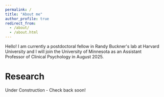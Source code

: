 ```yaml
---
permalink: /
title: "About me"
author_profile: true
redirect_from: 
  - /about/
  - /about.html
---
```


Hello! I am currently a postdoctoral fellow in Randy Buckner's lab at Harvard University and I will join the University of Minnesota as an Assistant Professor of Clinical Psychology in August 2025. 

Research
======
Under Construction - Check back soon!